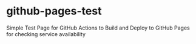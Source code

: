 # github-pages-test
Simple Test Page for GitHub Actions to Build and Deploy to GitHub Pages for checking service availability
